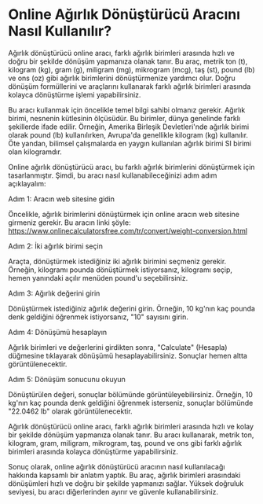 Online Ağırlık Dönüştürücü Aracını Nasıl Kullanılır?
====================================================

Ağırlık dönüştürücü online aracı, farklı ağırlık birimleri arasında hızlı ve doğru bir şekilde dönüşüm yapmanıza olanak tanır. Bu araç, metrik ton (t), kilogram (kg), gram (g), miligram (mg), mikrogram (mcg), taş (st), pound (lb) ve ons (oz) gibi ağırlık birimlerini dönüştürmenize yardımcı olur. Doğru dönüşüm formüllerini ve araçlarını kullanarak farklı ağırlık birimleri arasında kolayca dönüştürme işlemi yapabilirsiniz.

Bu aracı kullanmak için öncelikle temel bilgi sahibi olmanız gerekir. Ağırlık birimi, nesnenin kütlesinin ölçüsüdür. Bu birimler, dünya genelinde farklı şekillerde ifade edilir. Örneğin, Amerika Birleşik Devletleri'nde ağırlık birimi olarak pound (lb) kullanılırken, Avrupa'da genellikle kilogram (kg) kullanılır. Öte yandan, bilimsel çalışmalarda en yaygın kullanılan ağırlık birimi SI birimi olan kilogramdır.

Online ağırlık dönüştürücü aracı, bu farklı ağırlık birimlerini dönüştürmek için tasarlanmıştır. Şimdi, bu aracı nasıl kullanabileceğinizi adım adım açıklayalım:

Adım 1: Aracın web sitesine gidin

Öncelikle, ağırlık birimlerini dönüştürmek için online aracın web sitesine girmeniz gerekir. Bu aracın linki şöyle: <https://www.onlinecalculatorsfree.com/tr/convert/weight-conversion.html>

Adım 2: İki ağırlık birimi seçin

Araçta, dönüştürmek istediğiniz iki ağırlık birimini seçmeniz gerekir. Örneğin, kilogramı pounda dönüştürmek istiyorsanız, kilogramı seçip, hemen yanındaki açılır menüden pound'u seçebilirsiniz.

Adım 3: Ağırlık değerini girin

Dönüştürmek istediğiniz ağırlık değerini girin. Örneğin, 10 kg'nın kaç pounda denk geldiğini öğrenmek istiyorsanız, "10" sayısını girin.

Adım 4: Dönüşümü hesaplayın

Ağırlık birimleri ve değerlerini girdikten sonra, "Calculate" (Hesapla) düğmesine tıklayarak dönüşümü hesaplayabilirsiniz. Sonuçlar hemen altta görüntülenecektir.

Adım 5: Dönüşüm sonucunu okuyun

Dönüştürülen değeri, sonuçlar bölümünde görüntüleyebilirsiniz. Örneğin, 10 kg'nın kaç pounda denk geldiğini öğrenmek isterseniz, sonuçlar bölümünde "22.0462 lb" olarak görüntülenecektir.

Ağırlık dönüştürücü online aracı, farklı ağırlık birimleri arasında hızlı ve kolay bir şekilde dönüşüm yapmanıza olanak tanır. Bu aracı kullanarak, metrik ton, kilogram, gram, miligram, mikrogram, taş, pound ve ons gibi farklı ağırlık birimleri arasında kolayca dönüştürme yapabilirsiniz.

Sonuç olarak, online ağırlık dönüştürücü aracının nasıl kullanılacağı hakkında kapsamlı bir anlatım yaptık. Bu araç, ağırlık birimleri arasındaki dönüşümleri hızlı ve doğru bir şekilde yapmanızı sağlar. Yüksek doğruluk seviyesi, bu aracı diğerlerinden ayırır ve güvenle kullanabilirsiniz.